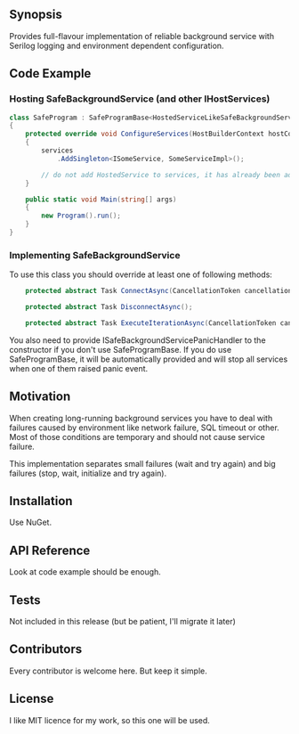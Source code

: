 ## Synopsis

Provides full-flavour implementation of reliable background service with
Serilog logging and environment dependent configuration.

## Code Example

### Hosting SafeBackgroundService (and other IHostServices)

```csharp
class SafeProgram : SafeProgramBase<HostedServiceLikeSafeBackgroundService>
{
    protected override void ConfigureServices(HostBuilderContext hostContext, IServiceCollection services)
    {
        services
            .AddSingleton<ISomeService, SomeServiceImpl>();

        // do not add HostedService to services, it has already been added
    }

    public static void Main(string[] args)
    {
        new Program().run();
    }
}
```

### Implementing SafeBackgroundService

To use this class you should override at least one of following methods: 

```csharp
    protected abstract Task ConnectAsync(CancellationToken cancellationToken);

    protected abstract Task DisconnectAsync();

    protected abstract Task ExecuteIterationAsync(CancellationToken cancellationToken);
```

You also need to provide ISafeBackgroundServicePanicHandler to the constructor if you don't use
SafeProgramBase. If you do use SafeProgramBase, it will be automatically provided and will stop 
all services when one of them raised panic event.

## Motivation

When creating long-running background services you have to deal with failures caused by environment like
network failure, SQL timeout or other. Most of those conditions are temporary and should not cause service
failure.

This implementation separates small failures (wait and try again) and big failures (stop, wait, initialize and
try again).

## Installation

Use NuGet.

## API Reference

Look at code example should be enough.

## Tests

Not included in this release (but be patient, I'll migrate it later)

## Contributors

Every contributor is welcome here. But keep it simple.

## License

I like MIT licence for my work, so this one will be used.
